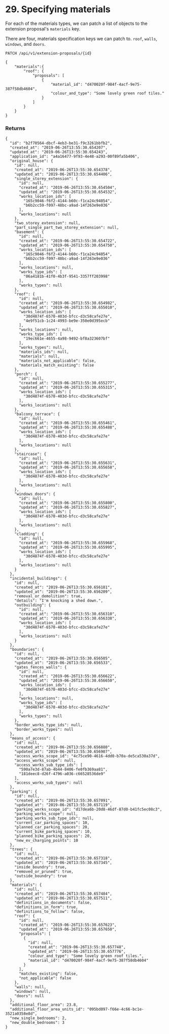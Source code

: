 # 29. Specifying materials

For each of the materials types, we can patch a list of objects to the extension proposal's `materials` key.

There are four, materials specification keys we can patch to. `roof`, `walls`, `windows`, and `doors`.


`PATCH /api/v1/extension-proposals/{id}`

    {
        "materials":{
            "roof": {
                "proposals": [
                    {
                        "material_id": "d470020f-984f-4acf-9e75-387f58db4604",
                        "colour_and_type": "Some lovely green roof tiles."
                    }
                ]
            }
        }
    }


### Returns

    {
      "id": "b2f70564-dbcf-4eb3-be31-f9c3261bbfb2",
      "created_at": "2019-06-26T13:55:30.654207",
      "updated_at": "2019-06-26T13:55:30.654243",
      "application_id": "a4a16477-9f93-4e48-a293-00f89fa5b406",
      "original_house": {
        "id": null,
        "created_at": "2019-06-26T13:55:30.654378",
        "updated_at": "2019-06-26T13:55:30.654406",
        "single_storey_extension": {
          "id": null,
          "created_at": "2019-06-26T13:55:30.654504",
          "updated_at": "2019-06-26T13:55:30.654532",
          "works_location_ids": [
            "165c9046-f6f2-4144-b60c-f1ca24c94054",
            "b6b2cc59-f097-48bc-a9ad-14f263e9e036"
          ],
          "works_locations": null
        },
        "two_storey_extension": null,
        "part_single_part_two_storey_extension": null,
        "basement": {
          "id": null,
          "created_at": "2019-06-26T13:55:30.654722",
          "updated_at": "2019-06-26T13:55:30.654750",
          "works_location_ids": [
            "165c9046-f6f2-4144-b60c-f1ca24c94054",
            "b6b2cc59-f097-48bc-a9ad-14f263e9e036"
          ],
          "works_locations": null,
          "works_type_ids": [
            "06a4181b-41f0-4b3f-9541-3357ff203998"
          ],
          "works_types": null
        },
        "roof": {
          "id": null,
          "created_at": "2019-06-26T13:55:30.654982",
          "updated_at": "2019-06-26T13:55:30.655010",
          "works_location_ids": [
            "30d4874f-6570-403d-bfcc-d3c58cafe27e",
            "4e9f51cb-1c24-4993-be9e-350e0d395ecb"
          ],
          "works_locations": null,
          "works_type_ids": [
            "19ec661e-4655-4a98-9492-bf8a323607bf"
          ],
          "works_types": null,
          "materials_ids": null,
          "materials": null,
          "materials_not_applicable": false,
          "materials_match_existing": false
        },
        "porch": {
          "id": null,
          "created_at": "2019-06-26T13:55:30.655277",
          "updated_at": "2019-06-26T13:55:30.655315",
          "works_location_ids": [
            "30d4874f-6570-403d-bfcc-d3c58cafe27e"
          ],
          "works_locations": null
        },
        "balcony_terrace": {
          "id": null,
          "created_at": "2019-06-26T13:55:30.655461",
          "updated_at": "2019-06-26T13:55:30.655488",
          "works_location_ids": [
            "30d4874f-6570-403d-bfcc-d3c58cafe27e"
          ],
          "works_locations": null
        },
        "staircase": {
          "id": null,
          "created_at": "2019-06-26T13:55:30.655631",
          "updated_at": "2019-06-26T13:55:30.655658",
          "works_location_ids": [
            "30d4874f-6570-403d-bfcc-d3c58cafe27e"
          ],
          "works_locations": null
        },
        "windows_doors": {
          "id": null,
          "created_at": "2019-06-26T13:55:30.655800",
          "updated_at": "2019-06-26T13:55:30.655827",
          "works_location_ids": [
            "30d4874f-6570-403d-bfcc-d3c58cafe27e"
          ],
          "works_locations": null
        },
        "cladding": {
          "id": null,
          "created_at": "2019-06-26T13:55:30.655968",
          "updated_at": "2019-06-26T13:55:30.655995",
          "works_location_ids": [
            "30d4874f-6570-403d-bfcc-d3c58cafe27e"
          ],
          "works_locations": null
        }
      },
      "incidental_buildings": {
        "id": null,
        "created_at": "2019-06-26T13:55:30.656181",
        "updated_at": "2019-06-26T13:55:30.656209",
        "removal_or_demolition": true,
        "details": "I'm knocking a shed down.",
        "outbuilding": {
          "id": null,
          "created_at": "2019-06-26T13:55:30.656310",
          "updated_at": "2019-06-26T13:55:30.656338",
          "works_location_ids": [
            "30d4874f-6570-403d-bfcc-d3c58cafe27e"
          ],
          "works_locations": null
        }
      },
      "boundaries": {
        "id": null,
        "created_at": "2019-06-26T13:55:30.656505",
        "updated_at": "2019-06-26T13:55:30.656533",
        "gates_fences_walls": {
          "id": null,
          "created_at": "2019-06-26T13:55:30.656622",
          "updated_at": "2019-06-26T13:55:30.656650",
          "works_location_ids": [
            "30d4874f-6570-403d-bfcc-d3c58cafe27e"
          ],
          "works_locations": null,
          "works_type_ids": [
            "30d4874f-6570-403d-bfcc-d3c58cafe27e"
          ],
          "works_types": null
        },
        "border_works_type_ids": null,
        "border_works_types": null
      },
      "means_of_access": {
        "id": null,
        "created_at": "2019-06-26T13:55:30.656880",
        "updated_at": "2019-06-26T13:55:30.656907",
        "access_works_scope_id": "4c75ce90-4616-4dd0-b70a-de5ca530a37d",
        "access_works_scope": null,
        "access_works_sub_type_ids": [
          "590a7e3d-87ab-4b44-8406-fe0fb369aa81",
          "181deec8-d26f-4796-a036-c66528536de9"
        ],
        "access_works_sub_types": null
      },
      "parking": {
        "id": null,
        "created_at": "2019-06-26T13:55:30.657091",
        "updated_at": "2019-06-26T13:55:30.657119",
        "parking_works_scope_id": "d17dea6b-20d8-46df-87d0-b41fc5ec08c3",
        "parking_works_scope": null,
        "parking_works_sub_type_ids": null,
        "current_car_parking_spaces": 10,
        "planned_car_parking_spaces": 20,
        "current_bike_parking_spaces": 10,
        "planned_bike_parking_spaces": 20,
        "new_ev_charging_points": 10
      },
      "trees": {
        "id": null,
        "created_at": "2019-06-26T13:55:30.657318",
        "updated_at": "2019-06-26T13:55:30.657345",
        "inside_boundry": true,
        "removed_or_pruned": true,
        "outside_boundry": true
      },
      "materials": {
        "id": null,
        "created_at": "2019-06-26T13:55:30.657484",
        "updated_at": "2019-06-26T13:55:30.657511",
        "definitions_in_documents": false,
        "definitions_in_form": true,
        "definitions_to_follow": false,
        "roof": {
          "id": null,
          "created_at": "2019-06-26T13:55:30.657623",
          "updated_at": "2019-06-26T13:55:30.657650",
          "proposals": [
            {
              "id": null,
              "created_at": "2019-06-26T13:55:30.657748",
              "updated_at": "2019-06-26T13:55:30.657776",
              "colour_and_type": "Some lovely green roof tiles.",
              "material_id": "d470020f-984f-4acf-9e75-387f58db4604"
            }
          ],
          "matches_existing": false,
          "not_applicable": false
        },
        "walls": null,
        "windows": null,
        "doors": null
      },
      "additional_floor_area": 23.8,
      "additional_floor_area_units_id": "095bd097-f66e-4c66-bc1e-3521a0358e8d",
      "new_single_bedrooms": 2,
      "new_double_bedrooms": 3
    }
